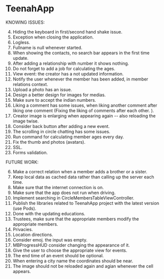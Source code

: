 
TeenahApp
================

KNOWING ISSUES:

4. Hiding the keyboard in first/second hand shake issue.
6. Exception when closing the application.
9. Logless.
10. Fullname is null whenever started.
13. When showing the contacts, no search bar appears in the first time update.
16. After adding a relationship with number it shows nothing.
18. Do not forget to add a job for calculating the ages.
19. View event: the creator has a not updated information.
27. Notify the user whenever the member has been added, in member relations context.
28. Upload a photo has an issue.
8. Design a better design for images for medias.
30. Make sure to accept the indian numbers.
28. Liking a comment has some issues, when liking another comment after liking one comment (Fixing the liking of comments after each other.
).
22. Creator image is enlarging when appearing again -- also reloading the image twise.
20. Consider back button after adding a new event.
29. The scrolling in circle chatting has some issues.
16. Run command for calculating member ages every day.
27. Fix the thumb and photos (avatars).
39. SSL.
44. Forms validation.


FUTURE WORK:

6. Make a correct relation when a member adds a brother or a sister.
3. Keep local data as cached data rather than calling up the server each time.
2. Make sure that the internet connection is on.
4. Make sure that the app does not run when driving.
12. Implement searching in CircleMembersTableViewController.
17. Publish the libraries related to TeenahApp project with the latest version (use Pods).
24. Done with the updating educations.
37. Trustees, make sure that the appropriate members modify the appropriate members.
38. Privacies.
39. Location directions.
14. Consider emoj. the input was empty.
28. MBProgressHUD consider changing the appearance of it.
29. Give the user to choose the appropriate view for events.
30. The end time of an event should be optional.
31. When entering a city name the coordinates should be near.
25. The image should not be reloaded again and agian whenever the cell appears.


